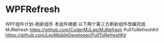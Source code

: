 # WPFRefresh
WPF组件计划-刷新组件
本组件根据 以下两个第三方刷新组件改编完成
MJRefresh https://github.com/CoderMJLee/MJRefresh
PullToRefreshKit https://github.com/LeoMobileDeveloper/PullToRefreshKit
